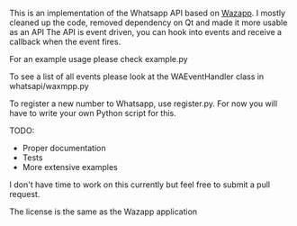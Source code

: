 This is an implementation of the Whatsapp API based on [Wazapp](https://github.com/tgalal/wazapp). I mostly cleaned up the code, removed dependency on Qt and made it more usable as an API
The API is event driven, you can hook into events and receive a callback when the event fires.

For an example usage please check example.py

To see a list of all events please look at the WAEventHandler class in whatsapi/waxmpp.py

To register a new number to Whatsapp, use register.py. For now you will have to write your own Python script for this.

TODO:

* Proper documentation
* Tests
* More extensive examples

I don't have time to work on this currently but feel free to submit a pull request.

The license is the same as the Wazapp application

